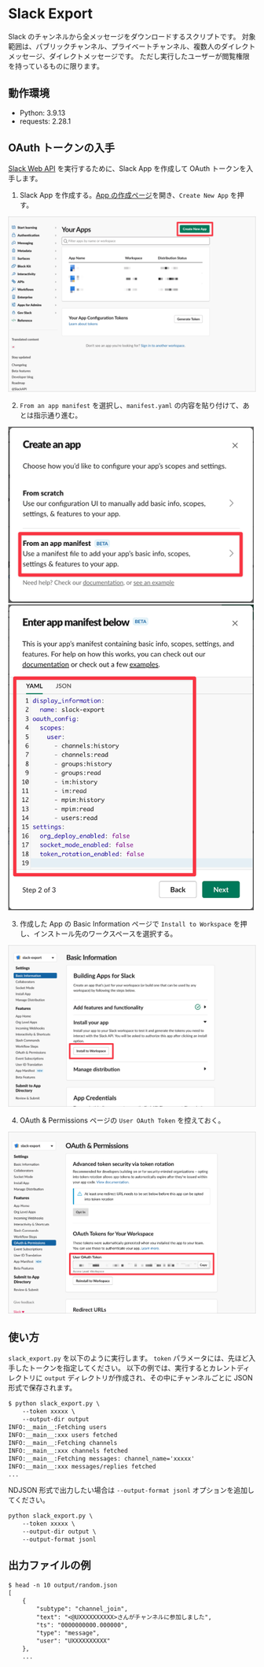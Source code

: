 # Slack Export

Slack のチャンネルから全メッセージをダウンロードするスクリプトです。
対象範囲は、パブリックチャンネル、プライベートチャンネル、複数人のダイレクトメッセージ、ダイレクトメッセージです。
ただし実行したユーザーが閲覧権限を持っているものに限ります。

## 動作環境

- Python: 3.9.13
- requests: 2.28.1

## OAuth トークンの入手

[Slack Web API](https://api.slack.com/methods) を実行するために、Slack App を作成して OAuth トークンを入手します。

1. Slack App を作成する。[App の作成ページ](https://api.slack.com/apps)を開き、`Create New App` を押す。

<img src="./images/create.png" alt="Create New App">

2. `From an app manifest` を選択し、`manifest.yaml` の内容を貼り付けて、あとは指示通り進む。

<img src="./images/from-manifest.png" width="500px" alt="From an app manifest">
<img src="./images/paste-manifest.png" width="500px" alt="Paste manifest">

3. 作成した App の Basic Information ページで `Install to Workspace` を押し、インストール先のワークスペースを選択する。

<img src="./images/install.png" alt="Install to Workspace">

4. OAuth & Permissions ページの `User OAuth Token` を控えておく。

<img src="./images/token.png" alt="User OAuth Token">

## 使い方

`slack_export.py` を以下のように実行します。
`token` パラメータには、先ほど入手したトークンを指定してください。
以下の例では、実行するとカレントディレクトリに `output` ディレクトリが作成され、その中にチャンネルごとに JSON 形式で保存されます。

```console
$ python slack_export.py \
    --token xxxxx \
    --output-dir output
INFO:__main__:Fetching users
INFO:__main__:xxx users fetched
INFO:__main__:Fetching channels
INFO:__main__:xxx channels fetched
INFO:__main__:Fetching messages: channel_name='xxxxx'
INFO:__main__:xxx messages/replies fetched
...
```

NDJSON 形式で出力したい場合は `--output-format jsonl` オプションを追加してください。

```console
python slack_export.py \
    --token xxxxx \
    --output-dir output \
    --output-format jsonl
```

## 出力ファイルの例

```console
$ head -n 10 output/random.json
[
    {
        "subtype": "channel_join",
        "text": "<@UXXXXXXXXXX>さんがチャンネルに参加しました",
        "ts": "0000000000.000000",
        "type": "message",
        "user": "UXXXXXXXXXX"
    },
    ...
```
